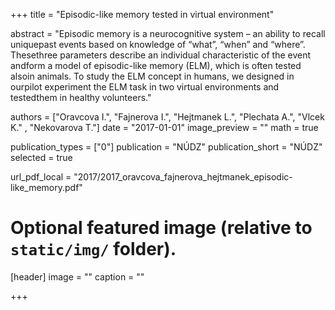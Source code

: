+++
title = "Episodic-like memory tested in virtual environment"

abstract = "Episodic memory is a neurocognitive system – an ability to recall uniquepast events based on knowledge of “what”, “when” and “where”. Thesethree parameters describe an individual characteristic of the event andform a model of episodic-like memory (ELM), which is often tested alsoin animals. To study the ELM concept in humans, we designed in ourpilot experiment the ELM task in two virtual environments and testedthem in healthy volunteers."

authors = ["Oravcova I.", "Fajnerova I.", "Hejtmanek L.", "Plechata A.", "Vlcek K." , "Nekovarova T."]
date = "2017-01-01"
image_preview = ""
math = true

publication_types = ["0"]
publication = "NÚDZ"
publication_short = "NÚDZ"
selected = true

url_pdf_local = "2017/2017_oravcova_fajnerova_hejtmanek_episodic-like_memory.pdf"

# Optional featured image (relative to `static/img/` folder).
[header]
image = ""
caption = ""

+++